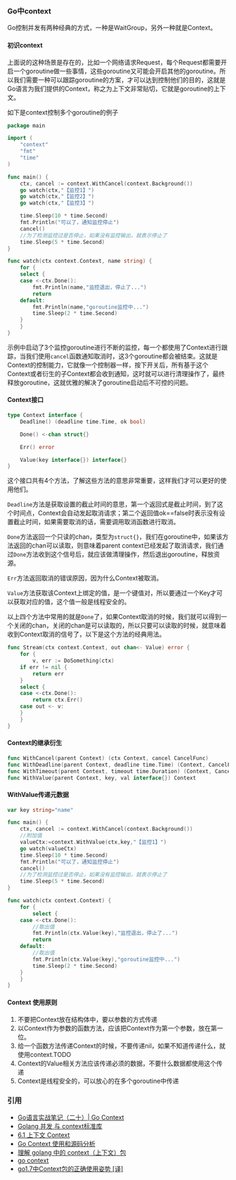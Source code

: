 ### Go中context

Go控制并发有两种经典的方式，一种是WaitGroup，另外一种就是Context。

#### 初识context

上面说的这种场景是存在的，比如一个网络请求Request，每个Request都需要开启一个goroutine做一些事情，这些goroutine又可能会开启其他的goroutine。所以我们需要一种可以跟踪goroutine的方案，才可以达到控制他们的目的，这就是Go语言为我们提供的Context，称之为上下文非常贴切，它就是goroutine的上下文。

如下是context控制多个goroutine的例子

```go
package main

import (
    "context"
    "fmt"
    "time"
)

func main() {
    ctx, cancel := context.WithCancel(context.Background())
    go watch(ctx,"【监控1】")
    go watch(ctx,"【监控2】")
    go watch(ctx,"【监控3】")

    time.Sleep(10 * time.Second)
    fmt.Println("可以了，通知监控停止")
    cancel()
    //为了检测监控过是否停止，如果没有监控输出，就表示停止了
    time.Sleep(5 * time.Second)
}

func watch(ctx context.Context, name string) {
    for {
	select {
	case <-ctx.Done():
	    fmt.Println(name,"监控退出，停止了...")
	    return
	default:
	    fmt.Println(name,"goroutine监控中...")
	    time.Sleep(2 * time.Second)
	}
    }
}
```

示例中启动了3个监控goroutine进行不断的监控，每一个都使用了Context进行跟踪，当我们使用`cancel`函数通知取消时，这3个goroutine都会被结束。这就是Context的控制能力，它就像一个控制器一样，按下开关后，所有基于这个Context或者衍生的子Context都会收到通知，这时就可以进行清理操作了，最终释放goroutine，这就优雅的解决了goroutine启动后不可控的问题。

#### Context接口

```go
type Context interface {
    Deadline() (deadline time.Time, ok bool)

    Done() <-chan struct{}

    Err() error

    Value(key interface{}) interface{}
}
```

这个接口共有4个方法，了解这些方法的意思非常重要，这样我们才可以更好的使用他们。

`Deadline`方法是获取设置的截止时间的意思，第一个返回式是截止时间，到了这个时间点，Context会自动发起取消请求；第二个返回值ok==false时表示没有设置截止时间，如果需要取消的话，需要调用取消函数进行取消。

`Done`方法返回一个只读的chan，类型为`struct{}`，我们在goroutine中，如果该方法返回的chan可以读取，则意味着parent context已经发起了取消请求，我们通过`Done`方法收到这个信号后，就应该做清理操作，然后退出goroutine，释放资源。

`Err`方法返回取消的错误原因，因为什么Context被取消。

`Value`方法获取该Context上绑定的值，是一个键值对，所以要通过一个Key才可以获取对应的值，这个值一般是线程安全的。

以上四个方法中常用的就是`Done`了，如果Context取消的时候，我们就可以得到一个关闭的chan，关闭的chan是可以读取的，所以只要可以读取的时候，就意味着收到Context取消的信号了，以下是这个方法的经典用法。

```go
func Stream(ctx context.Context, out chan<- Value) error {
    for {
        v, err := DoSomething(ctx)
  	if err != nil {
  	    return err
  	}
  	select {
  	case <-ctx.Done():
  	    return ctx.Err()
  	case out <- v:
  	}
    }
}
```

#### Context的继承衍生

```go
func WithCancel(parent Context) (ctx Context, cancel CancelFunc)
func WithDeadline(parent Context, deadline time.Time) (Context, CancelFunc)
func WithTimeout(parent Context, timeout time.Duration) (Context, CancelFunc)
func WithValue(parent Context, key, val interface{}) Context
```

#### WithValue传递元数据

```go
var key string="name"

func main() {
    ctx, cancel := context.WithCancel(context.Background())
    //附加值
    valueCtx:=context.WithValue(ctx,key,"【监控1】")
    go watch(valueCtx)
    time.Sleep(10 * time.Second)
    fmt.Println("可以了，通知监控停止")
    cancel()
    //为了检测监控过是否停止，如果没有监控输出，就表示停止了
    time.Sleep(5 * time.Second)
}

func watch(ctx context.Context) {
    for {
        select {
	case <-ctx.Done():
	    //取出值
	    fmt.Println(ctx.Value(key),"监控退出，停止了...")
	    return
	default:
	    //取出值
	    fmt.Println(ctx.Value(key),"goroutine监控中...")
	    time.Sleep(2 * time.Second)
	}
    }
}
```

#### Context 使用原则

1. 不要把Context放在结构体中，要以参数的方式传递
2. 以Context作为参数的函数方法，应该把Context作为第一个参数，放在第一位。
3. 给一个函数方法传递Context的时候，不要传递nil，如果不知道传递什么，就使用context.TODO
4. Context的Value相关方法应该传递必须的数据，不要什么数据都使用这个传递
5. Context是线程安全的，可以放心的在多个goroutine中传递


### 引用

* [Go语言实战笔记（二十）| Go Context](https://www.flysnow.org/2017/05/12/go-in-action-go-context.html)
* [Golang 并发 与 context标准库](https://mp.weixin.qq.com/s/FJLH4o7Y1TG9I0seiNwR_w)
* [6.1 上下文 Context](https://draveness.me/golang/docs/part3-runtime/ch06-concurrency/golang-context/)
* [Go Context 使用和源码分析](https://segmentfault.com/a/1190000019862527)
* [理解 golang 中的 context（上下文）包](https://studygolang.com/articles/13866?fr=sidebar)
* [go context](https://blog.golang.org/context)
* [go1.7中Context包的正确使用姿势 [译]](https://my.oschina.net/markz0928/blog/1833644)

